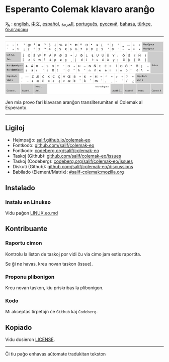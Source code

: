 # Esperanto Colemak klavaro aranĝo

<span><svg xmlns="http://www.w3.org/2000/svg" width="15" height="15" fill="none"
style="vertical-align: sub;" viewBox="0 0 24 24" stroke="currentColor"
stroke-width="2" stroke-linecap="round" stroke-linejoin="round"><path
class="st0" d="M2,16c0.1,0,8-5,9-7c0.6-1.3,1-5,1-5h3H1h7V1" /><line
class="st0" x1="4" y1="8" x2="12" y2="16" /><polygon class="st0"
points="15,19 21,19 23,23 18,11 13,23 " /></svg> : [english](README.md), [中文](README.zh-CN.md), [español](README.es.md), [العربية](README.ar.md), [português](README.pt.md), [русский](README.ru.md), [bahasa](README.id.md), [türkçe](README.tr.md), [български](README.bg.md)</span>

---

![Antaŭrigardu la Esperantan Colemak](./media/preview.png)

Jen mia provo fari klavaran aranĝon transliterumitan el Colemak al Esperanto.

---

## Ligiloj

* Hejmpaĝo: [salif.github.io/colemak-eo](https://salif.github.io/colemak-eo/)
* Fontkodo: [github.com/salif/colemak-eo](https://github.com/salif/colemak-eo)
* Fontkodo: [codeberg.org/salif/colemak-eo](https://codeberg.org/salif/colemak-eo)
* Taskoj (Github): [github.com/salif/colemak-eo/issues](https://github.com/salif/colemak-eo/issues)
* Taskoj (Codeberg): [codeberg.org/salif/colemak-eo/issues](https://codeberg.org/salif/colemak-eo/issues)
* Diskuti (Github): [github.com/salif/colemak-eo/discussions](https://github.com/salif/colemak-eo/discussions)
* Babilado (Element/Matrix): [#salif-colemak:mozilla.org](https://matrix.to/#/#salif-colemak:mozilla.org)

## Instalado

### Instalu en Linukso

Vidu paĝon [LINUX.eo.md](./LINUX.eo.md)

## Kontribuante

### Raportu cimon

Kontrolu la liston de taskoj por vidi ĉu via cimo jam estis raportita.

Se ĝi ne havas, kreu novan taskon (issue).

### Proponu plibonigon

Kreu novan taskon, kiu priskribas la plibonigon.

### Kodo

Mi akceptas tirpetojn ĉe `Github` kaj `Codeberg`.

## Kopiado

Vidu dosieron [LICENSE](./LICENSE).

---

Ĉi tiu paĝo enhavas aŭtomate tradukitan tekston
